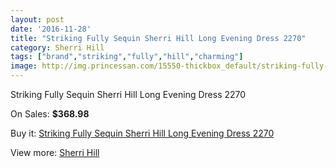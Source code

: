 ```yaml
---
layout: post
date: '2016-11-28'
title: "Striking Fully Sequin Sherri Hill Long Evening Dress 2270"
category: Sherri Hill
tags: ["brand","striking","fully","hill","charming"]
image: http://img.princessan.com/15550-thickbox_default/striking-fully-sequin-sherri-hill-long-evening-dress-2270.jpg
---
```

Striking Fully Sequin Sherri Hill Long Evening Dress 2270

On Sales: **$368.98**
<a href="https://www.princessan.com/en/sherri-hill/7250-striking-fully-sequin-sherri-hill-long-evening-dress-2270.html"><amp-img layout="responsive" width="600" height="600" src="//img.princessan.com/15550-thickbox_default/striking-fully-sequin-sherri-hill-long-evening-dress-2270.jpg" alt="Striking Fully Sequin Sherri Hill Long Evening Dress 2270 0" /></a>

Buy it: [Striking Fully Sequin Sherri Hill Long Evening Dress 2270](https://www.princessan.com/en/sherri-hill/7250-striking-fully-sequin-sherri-hill-long-evening-dress-2270.html "Striking Fully Sequin Sherri Hill Long Evening Dress 2270")

View more: [Sherri Hill](https://www.princessan.com/en/57-sherri-hill "Sherri Hill")